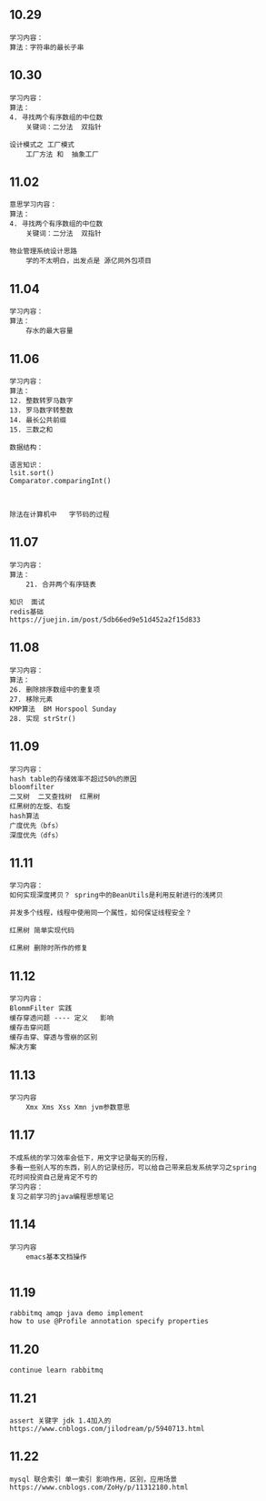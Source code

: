 ## 10.29

```
学习内容：
算法：字符串的最长子串
```

## 10.30

```
学习内容：
算法：
4. 寻找两个有序数组的中位数
	关键词：二分法  双指针
	
设计模式之 工厂模式
	工厂方法 和  抽象工厂
```

## 11.02

```
意思学习内容：
算法：
4. 寻找两个有序数组的中位数
	关键词：二分法  双指针

物业管理系统设计思路
	学的不太明白，出发点是 源亿网外包项目
```

## 11.04

```
学习内容：
算法：
	存水的最大容量
```

## 11.06

```
学习内容：
算法：
12. 整数转罗马数字
13. 罗马数字转整数
14. 最长公共前缀
15. 三数之和

数据结构：

语言知识：
lsit.sort()
Comparator.comparingInt()



除法在计算机中   字节码的过程
```
## 11.07

```
学习内容：
算法：
	21. 合并两个有序链表
	
知识  面试
redis基础
https://juejin.im/post/5db66ed9e51d452a2f15d833

```

## 11.08

```
学习内容：
算法：
26. 删除排序数组中的重复项
27. 移除元素
KMP算法  BM Horspool Sunday
28. 实现 strStr()
```

## 11.09

```
学习内容：
hash table的存储效率不超过50%的原因
bloomfilter
二叉树  二叉查找树  红黑树
红黑树的左旋、右旋
hash算法
广度优先（bfs）
深度优先（dfs）
```

## 11.11

```
学习内容：
如何实现深度拷贝？ spring中的BeanUtils是利用反射进行的浅拷贝

并发多个线程，线程中使用同一个属性，如何保证线程安全？

红黑树 简单实现代码

红黑树 删除时所作的修复

```

## 11.12

```
学习内容：
BlommFilter 实践
缓存穿透问题 ---- 定义   影响    
缓存击穿问题
缓存击穿、穿透与雪崩的区别
解决方案

```

## 11.13

```
学习内容
	Xmx Xms Xss Xmn jvm参数意思
```

## 11.17

```
不成系统的学习效率会低下，用文字记录每天的历程，
多看一些别人写的东西，别人的记录经历，可以给自己带来启发系统学习之spring
花时间投资自己是肯定不亏的
学习内容：
复习之前学习的java编程思想笔记

```

## 11.14
```
学习内容
	emacs基本文档操作
	
```

## 11.19

```
rabbitmq amqp java demo implement
how to use @Profile annotation specify properties
```

## 11.20

```
continue learn rabbitmq 
```
## 11.21
```
assert 关键字 jdk 1.4加入的 https://www.cnblogs.com/jilodream/p/5940713.html

```

## 11.22 ##
```
mysql 联合索引 单一索引 影响作用，区别，应用场景 https://www.cnblogs.com/ZoHy/p/11312180.html

```


